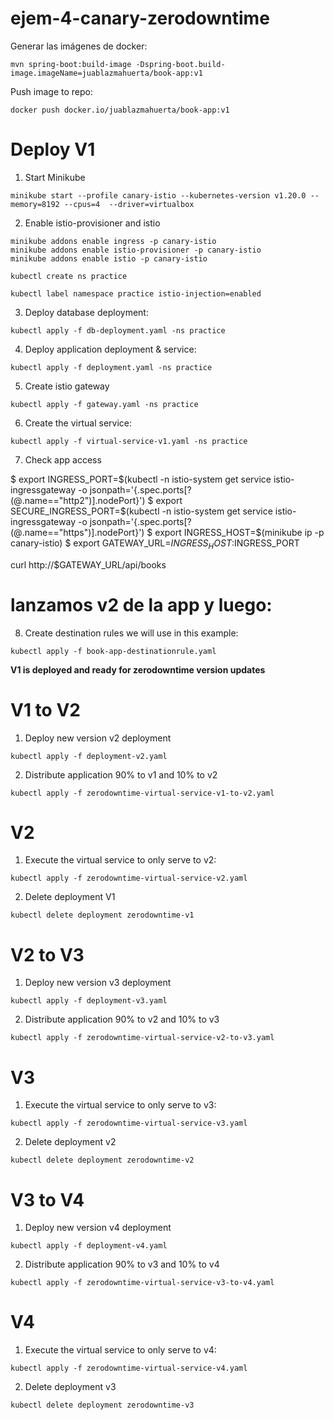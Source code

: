 # ejem-4-canary-zerodowntime

Generar las imágenes de docker:

```
mvn spring-boot:build-image -Dspring-boot.build-image.imageName=juablazmahuerta/book-app:v1
```

Push image to repo:

```
docker push docker.io/juablazmahuerta/book-app:v1
```

# Deploy V1

1. Start Minikube

```
minikube start --profile canary-istio --kubernetes-version v1.20.0 --memory=8192 --cpus=4  --driver=virtualbox

```

2. Enable istio-provisioner and istio

```
minikube addons enable ingress -p canary-istio
minikube addons enable istio-provisioner -p canary-istio
minikube addons enable istio -p canary-istio

```


```
kubectl create ns practice

kubectl label namespace practice istio-injection=enabled

```

3. Deploy database deployment:

```
kubectl apply -f db-deployment.yaml -ns practice
```

4. Deploy application deployment & service:

```
kubectl apply -f deployment.yaml -ns practice
```

5. Create istio gateway

```
kubectl apply -f gateway.yaml -ns practice
```


6. Create the virtual service:

```
kubectl apply -f virtual-service-v1.yaml -ns practice
```

7. Check app access

$ export INGRESS_PORT=$(kubectl -n istio-system get service istio-ingressgateway -o jsonpath='{.spec.ports[?(@.name=="http2")].nodePort}')
$ export SECURE_INGRESS_PORT=$(kubectl -n istio-system get service istio-ingressgateway -o jsonpath='{.spec.ports[?(@.name=="https")].nodePort}')
$ export INGRESS_HOST=$(minikube ip -p canary-istio)
$ export GATEWAY_URL=$INGRESS_HOST:$INGRESS_PORT


curl http://$GATEWAY_URL/api/books




# lanzamos v2 de la app y luego:

8. Create destination rules we will use in this example:

```
kubectl apply -f book-app-destinationrule.yaml
```


**V1 is deployed and ready for zerodowntime version updates**

# V1 to V2

1. Deploy new version v2 deployment

```
kubectl apply -f deployment-v2.yaml
```

2. Distribute application 90% to v1 and 10% to v2

```
kubectl apply -f zerodowntime-virtual-service-v1-to-v2.yaml
```

# V2

1. Execute the virtual service to only serve to v2:

```
kubectl apply -f zerodowntime-virtual-service-v2.yaml
```

2. Delete deployment V1

```
kubectl delete deployment zerodowntime-v1
```

# V2 to V3

1. Deploy new version v3 deployment

```
kubectl apply -f deployment-v3.yaml
```

2. Distribute application 90% to v2 and 10% to v3

```
kubectl apply -f zerodowntime-virtual-service-v2-to-v3.yaml
```

# V3

1. Execute the virtual service to only serve to v3:

```
kubectl apply -f zerodowntime-virtual-service-v3.yaml
```

2. Delete deployment v2

```
kubectl delete deployment zerodowntime-v2
```

# V3 to V4

1. Deploy new version v4 deployment

```
kubectl apply -f deployment-v4.yaml
```

2. Distribute application 90% to v3 and 10% to v4

```
kubectl apply -f zerodowntime-virtual-service-v3-to-v4.yaml
```

# V4

1. Execute the virtual service to only serve to v4:

```
kubectl apply -f zerodowntime-virtual-service-v4.yaml
```

2. Delete deployment v3

```
kubectl delete deployment zerodowntime-v3
```

